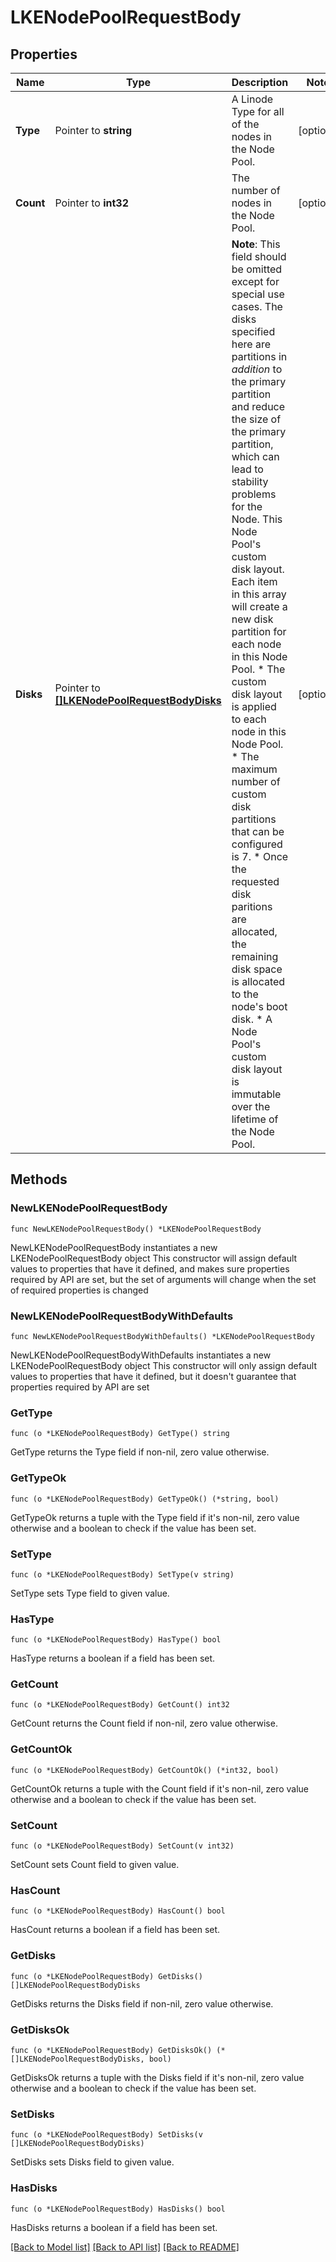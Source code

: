 # LKENodePoolRequestBody

## Properties

Name | Type | Description | Notes
------------ | ------------- | ------------- | -------------
**Type** | Pointer to **string** | A Linode Type for all of the nodes in the Node Pool. | [optional] 
**Count** | Pointer to **int32** | The number of nodes in the Node Pool. | [optional] 
**Disks** | Pointer to [**[]LKENodePoolRequestBodyDisks**](LKENodePoolRequestBodyDisks.md) | **Note**: This field should be omitted except for special use cases. The disks specified here are partitions in *addition* to the primary partition and reduce the size of the primary partition, which can lead to stability problems for the Node.  This Node Pool&#39;s custom disk layout. Each item in this array will create a new disk partition for each node in this Node Pool.    * The custom disk layout is applied to each node in this Node Pool.   * The maximum number of custom disk partitions that can be configured is 7.   * Once the requested disk paritions are allocated, the remaining disk space is allocated to the node&#39;s boot disk.   * A Node Pool&#39;s custom disk layout is immutable over the lifetime of the Node Pool.  | [optional] 

## Methods

### NewLKENodePoolRequestBody

`func NewLKENodePoolRequestBody() *LKENodePoolRequestBody`

NewLKENodePoolRequestBody instantiates a new LKENodePoolRequestBody object
This constructor will assign default values to properties that have it defined,
and makes sure properties required by API are set, but the set of arguments
will change when the set of required properties is changed

### NewLKENodePoolRequestBodyWithDefaults

`func NewLKENodePoolRequestBodyWithDefaults() *LKENodePoolRequestBody`

NewLKENodePoolRequestBodyWithDefaults instantiates a new LKENodePoolRequestBody object
This constructor will only assign default values to properties that have it defined,
but it doesn't guarantee that properties required by API are set

### GetType

`func (o *LKENodePoolRequestBody) GetType() string`

GetType returns the Type field if non-nil, zero value otherwise.

### GetTypeOk

`func (o *LKENodePoolRequestBody) GetTypeOk() (*string, bool)`

GetTypeOk returns a tuple with the Type field if it's non-nil, zero value otherwise
and a boolean to check if the value has been set.

### SetType

`func (o *LKENodePoolRequestBody) SetType(v string)`

SetType sets Type field to given value.

### HasType

`func (o *LKENodePoolRequestBody) HasType() bool`

HasType returns a boolean if a field has been set.

### GetCount

`func (o *LKENodePoolRequestBody) GetCount() int32`

GetCount returns the Count field if non-nil, zero value otherwise.

### GetCountOk

`func (o *LKENodePoolRequestBody) GetCountOk() (*int32, bool)`

GetCountOk returns a tuple with the Count field if it's non-nil, zero value otherwise
and a boolean to check if the value has been set.

### SetCount

`func (o *LKENodePoolRequestBody) SetCount(v int32)`

SetCount sets Count field to given value.

### HasCount

`func (o *LKENodePoolRequestBody) HasCount() bool`

HasCount returns a boolean if a field has been set.

### GetDisks

`func (o *LKENodePoolRequestBody) GetDisks() []LKENodePoolRequestBodyDisks`

GetDisks returns the Disks field if non-nil, zero value otherwise.

### GetDisksOk

`func (o *LKENodePoolRequestBody) GetDisksOk() (*[]LKENodePoolRequestBodyDisks, bool)`

GetDisksOk returns a tuple with the Disks field if it's non-nil, zero value otherwise
and a boolean to check if the value has been set.

### SetDisks

`func (o *LKENodePoolRequestBody) SetDisks(v []LKENodePoolRequestBodyDisks)`

SetDisks sets Disks field to given value.

### HasDisks

`func (o *LKENodePoolRequestBody) HasDisks() bool`

HasDisks returns a boolean if a field has been set.


[[Back to Model list]](../README.md#documentation-for-models) [[Back to API list]](../README.md#documentation-for-api-endpoints) [[Back to README]](../README.md)


